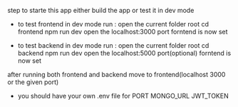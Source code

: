step to starte this app
either  build the app or test it in dev mode


* to test frontend in dev mode
run  :
    open the current folder root
    cd frontend
    npm run dev
open the localhost:3000 port
 forntend is now set


* to test backend in dev mode
run  :
    open the current folder root
    cd backend
    npm run dev
open the localhost:5000 port(optional)
 forntend is now set

 after running both frontend and backend
 move to frontend(localhost 3000 or the given port)

 * you should have your own .env file
 for 
    PORT
    MONGO_URL
    JWT_TOKEN
